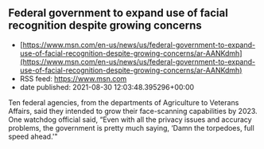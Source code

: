 ## Federal government to expand use of facial recognition despite growing concerns
 - [https://www.msn.com/en-us/news/us/federal-government-to-expand-use-of-facial-recognition-despite-growing-concerns/ar-AANKdmh](https://www.msn.com/en-us/news/us/federal-government-to-expand-use-of-facial-recognition-despite-growing-concerns/ar-AANKdmh)
 - RSS feed: https://www.msn.com
 - date published: 2021-08-30 12:03:48.395296+00:00

Ten federal agencies, from the departments of Agriculture to Veterans Affairs, said they intended to grow their face-scanning capabilities by 2023. One watchdog official said, “Even with all the privacy issues and accuracy problems, the government is pretty much saying, ‘Damn the torpedoes, full speed ahead.'"

